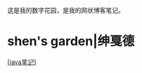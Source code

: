 这是我的数字花园，是我的网状博客笔记。
# shen's garden|绅戛德

[[java笔记]]

[//begin]: # "Autogenerated link references for markdown compatibility"
[java笔记]: java笔记 "java笔记"
[//end]: # "Autogenerated link references"